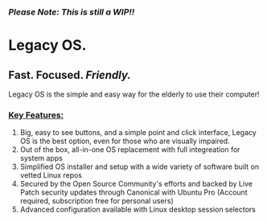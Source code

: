 <h3><b><em>Please Note: This is still a WIP!!</em></b></h3>

<h1><b>Legacy OS.</b></h1>
<h2><b>Fast. Focused. <em>Friendly.</em></b></h2>
<p>Legacy OS is the simple and easy way for the elderly to use their computer!</p>
<h3><ins>Key Features:</ins></h3>
<ol>
<li>Big, easy to see buttons, and a simple point and click interface, Legacy OS is the best option, even for those who are visually impaired.</li>
<li>Out of the box, all-in-one OS replacement with full integreation for system apps</li>
<li>Simplified OS installer and setup with a wide variety of software built on vetted Linux repos</li>
<li>Secured by the Open Source Community's efforts and backed by Live Patch security updates through Canonical with Ubuntu Pro (Account required, subscription free for personal users)</li>
<li>Advanced configuration available with Linux desktop session selectors</li>
</ol>
